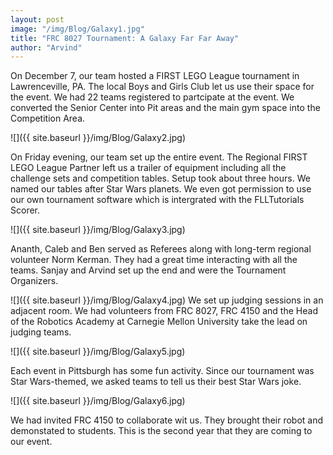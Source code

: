 ```yaml
---
layout: post
image: "/img/Blog/Galaxy1.jpg"
title: "FRC 8027 Tournament: A Galaxy Far Far Away"
author: "Arvind"
---
```


On December 7, our team hosted a FIRST LEGO League tournament in Lawrenceville, PA.  The local Boys and Girls Club let us use their space for the event. We had 22 teams registered to partcipate at the event. We converted the Senior Center into Pit areas and the main gym space into the Competition Area.

![]({{ site.baseurl }}/img/Blog/Galaxy2.jpg)

On Friday evening, our team set up the entire event. The Regional FIRST LEGO League Partner left us a trailer of equipment including all the challenge sets and competition tables. Setup took about three hours. We named our tables after Star Wars planets. We even got permission to use our own tournament software which is intergrated with the FLLTutorials Scorer.

![]({{ site.baseurl }}/img/Blog/Galaxy3.jpg)

Ananth, Caleb and Ben served as Referees along with long-term regional volunteer Norm Kerman. They had a great time interacting with all the teams. Sanjay and Arvind set up the end and were the Tournament Organizers.

![]({{ site.baseurl }}/img/Blog/Galaxy4.jpg)
We set up judging sessions in an adjacent room. We had volunteers from FRC 8027, FRC 4150 and the Head of the Robotics Academy at Carnegie Mellon University take the lead on judging teams.

![]({{ site.baseurl }}/img/Blog/Galaxy5.jpg)

Each event in Pittsburgh has some fun activity. Since our tournament was Star Wars-themed, we asked teams to tell us their best Star Wars joke.

![]({{ site.baseurl }}/img/Blog/Galaxy6.jpg)

We had invited FRC 4150 to collaborate wit us. They brought their robot and demonstated to students. This is the second year that they are coming to our event.
